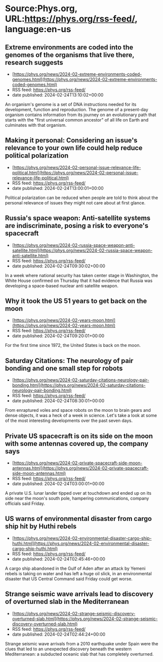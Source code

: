 # Source:Phys.org, URL:https://phys.org/rss-feed/, language:en-us

## Extreme environments are coded into the genomes of the organisms that live there, research suggests
 - [https://phys.org/news/2024-02-extreme-environments-coded-genomes.html](https://phys.org/news/2024-02-extreme-environments-coded-genomes.html)
 - RSS feed: https://phys.org/rss-feed/
 - date published: 2024-02-24T13:10:02+00:00

An organism's genome is a set of DNA instructions needed for its development, function and reproduction. The genome of a present-day organism contains information from its journey on an evolutionary path that starts with the "first universal common ancestor" of all life on Earth and culminates with that organism.

## Making it personal: Considering an issue's relevance to your own life could help reduce political polarization
 - [https://phys.org/news/2024-02-personal-issue-relevance-life-political.html](https://phys.org/news/2024-02-personal-issue-relevance-life-political.html)
 - RSS feed: https://phys.org/rss-feed/
 - date published: 2024-02-24T13:00:01+00:00

Political polarization can be reduced when people are told to think about the personal relevance of issues they might not care about at first glance.

## Russia's space weapon: Anti-satellite systems are indiscriminate, posing a risk to everyone's spacecraft
 - [https://phys.org/news/2024-02-russia-space-weapon-anti-satellite.html](https://phys.org/news/2024-02-russia-space-weapon-anti-satellite.html)
 - RSS feed: https://phys.org/rss-feed/
 - date published: 2024-02-24T09:30:02+00:00

In a week where national security has taken center stage in Washington, the White House confirmed on Thursday that it had evidence that Russia was developing a space-based nuclear anti satellite weapon.

## Why it took the US 51 years to get back on the moon
 - [https://phys.org/news/2024-02-years-moon.html](https://phys.org/news/2024-02-years-moon.html)
 - RSS feed: https://phys.org/rss-feed/
 - date published: 2024-02-24T09:20:01+00:00

For the first time since 1972, the United States is back on the moon.

## Saturday Citations: The neurology of pair bonding and one small step for robots
 - [https://phys.org/news/2024-02-saturday-citations-neurology-pair-bonding.html](https://phys.org/news/2024-02-saturday-citations-neurology-pair-bonding.html)
 - RSS feed: https://phys.org/rss-feed/
 - date published: 2024-02-24T08:30:01+00:00

From enraptured voles and space robots on the moon to brain gears and dense objects, it was a heck of a week in science. Let's take a look at some of the most interesting developments over the past seven days.

## Private US spacecraft is on its side on the moon with some antennas covered up, the company says
 - [https://phys.org/news/2024-02-private-spacecraft-side-moon-antennas.html](https://phys.org/news/2024-02-private-spacecraft-side-moon-antennas.html)
 - RSS feed: https://phys.org/rss-feed/
 - date published: 2024-02-24T03:00:01+00:00

A private U.S. lunar lander tipped over at touchdown and ended up on its side near the moon's south pole, hampering communications, company officials said Friday.

## US warns of environmental disaster from cargo ship hit by Huthi rebels
 - [https://phys.org/news/2024-02-environmental-disaster-cargo-ship-huthi.html](https://phys.org/news/2024-02-environmental-disaster-cargo-ship-huthi.html)
 - RSS feed: https://phys.org/rss-feed/
 - date published: 2024-02-24T02:45:46+00:00

A cargo ship abandoned in the Gulf of Aden after an attack by Yemeni rebels is taking on water and has left a huge oil slick, in an environmental disaster that US Central Command said Friday could get worse.

## Strange seismic wave arrivals lead to discovery of overturned slab in the Mediterranean
 - [https://phys.org/news/2024-02-strange-seismic-discovery-overturned-slab.html](https://phys.org/news/2024-02-strange-seismic-discovery-overturned-slab.html)
 - RSS feed: https://phys.org/rss-feed/
 - date published: 2024-02-24T02:44:24+00:00

Strange seismic wave arrivals from a 2010 earthquake under Spain were the clues that led to an unexpected discovery beneath the western Mediterranean: a subducted oceanic slab that has completely overturned.

